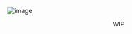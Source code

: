 ![image](https://user-images.githubusercontent.com/84760072/220568794-c3cced81-7c00-4746-8f7f-18fc33d2db5a.png)

<p align="center">
    WIP
</p>

